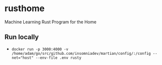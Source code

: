 # rusthome
Machine Learning Rust Program for the Home

## Run locally
- `docker run -p 3000:4000 -v /home/adam/go/src/github.com/insomniadev/martian/config/:/config --net="host" --env-file .env rusty`